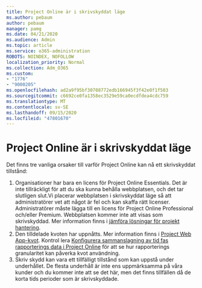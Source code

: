```yaml
---
title: Project Online är i skrivskyddat läge
ms.author: pebaum
author: pebaum
manager: pamg
ms.date: 04/21/2020
ms.audience: Admin
ms.topic: article
ms.service: o365-administration
ROBOTS: NOINDEX, NOFOLLOW
localization_priority: Normal
ms.collection: Adm_O365
ms.custom:
- "1776"
- "9000205"
ms.openlocfilehash: ad2a9f95bf30708772edb166945f3f42e0f1f503
ms.sourcegitcommit: c6692ce0fa1358ec3529e59ca0ecdfdea4cdc759
ms.translationtype: MT
ms.contentlocale: sv-SE
ms.lasthandoff: 09/15/2020
ms.locfileid: "47801670"
---
```

# <a name="project-online-is-in-a-read-only-state"></a>Project Online är i skrivskyddat läge

Det finns tre vanliga orsaker till varför Project Online kan nå ett skrivskyddat tillstånd:

1. Organisationer har bara en licens för Project Online Essentials. Det är inte tillräckligt för att du ska kunna behålla webbplatsen, och det tar slutligen slut.Vi placerar webbplatsen i skrivskyddat läge så att administratörer vet att något är fel och kan skaffa rätt licenser. Administratörer måste lägga till en licens för Project Online Professional och/eller Premium. Webbplatsen kommer inte att visas som skrivskyddad. Mer information finns i [jämföra lösningar för projekt hantering](https://products.office.com/project/compare-microsoft-project-management-software?tab=1).
2. Den tilldelade kvoten har uppnåtts. Mer information finns i [Project Web App-kvot](https://docs.microsoft.com/projectonline/tune-project-online-performance#project-web-app-quota). Kontrol lera [Konfigurera sammanslagning av tid fas rapporterings data i Project Online](https://docs.microsoft.com/ProjectOnline/configure-rollup-of-timephased-reporting-data-in-project-online) för att se hur rapporterings granularitet kan påverka kvot användning.
3. Skriv skydd kan vara ett tillfälligt tillstånd som kan uppstå under underhållet. De flesta underhåll är inte ens uppmärksamma på våra kunder och du kommer inte att se det här, men det finns tillfällen då de korta tids perioder som är skrivskyddade.
